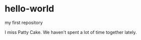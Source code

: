 # hello-world
my first repository

I miss Patty Cake. We haven't spent a lot of time together lately. 

